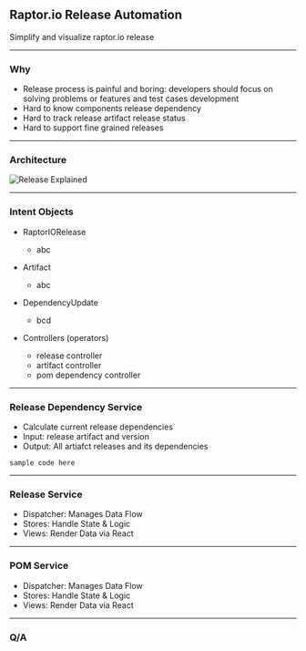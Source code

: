 ## Raptor.io Release Automation 

Simplify and visualize raptor.io release

---

### Why

- Release process is painful and boring: developers should focus on solving problems or features and test cases development
- Hard to know components release dependency
- Hard to track release artifact release status
- Hard to support fine grained releases

---

### Architecture

![Release Explained](./images/)


---

### Intent Objects

- RaptorIORelease
  * abc

- Artifact
  * abc
- DependencyUpdate
  * bcd
- Controllers (operators)
  * release controller
  * artifact controller
  * pom dependency controller

---

### Release Dependency Service

- Calculate current release dependencies
- Input: release artifact and version
- Output: All artiafct releases and its dependencies
```
sample code here
```

---

### Release Service

- Dispatcher: Manages Data Flow
- Stores: Handle State & Logic
- Views: Render Data via React

---

### POM Service

- Dispatcher: Manages Data Flow
- Stores: Handle State & Logic
- Views: Render Data via React

---

### Q/A
